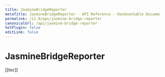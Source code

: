 ```yaml
---
title: JasmineBridgeReporter
metaTitle: JasmineBridgeReporter - API Reference - Handsontable Documentation
permalink: /11.0/api/jasmine-bridge-reporter
canonicalUrl: /api/jasmine-bridge-reporter
hotPlugin: false
editLink: false
---
```


# JasmineBridgeReporter

[[toc]]

